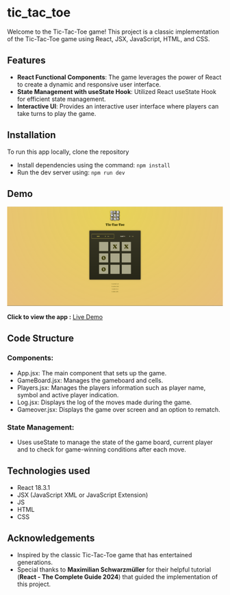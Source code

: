 # tic_tac_toe
Welcome to the Tic-Tac-Toe game! This project is a classic implementation of the Tic-Tac-Toe game using React, JSX, JavaScript, HTML, and CSS.

## Features
- **React Functional Components**: The game leverages the power of React to create a dynamic and responsive user interface.
- **State Management with useState Hook**: Utilized React useState Hook for efficient state management.
- **Interactive UI**: Provides an interactive user interface where players can take turns to play the game.

## Installation 
To run this app locally, clone the repository
- Install dependencies using the command:  ```npm install```
- Run the dev server using: ```npm run dev```

## Demo
![tic-tac-toe-screenshot](src/assets/tic-tac-toe_output.png)

**Click to view the app :** [Live Demo](https://tic-tac-toe-nkk.netlify.app/)

## Code Structure
### Components:
- App.jsx: The main component that sets up the game.
- GameBoard.jsx: Manages the gameboard and cells.
- Players.jsx: Manages the players information such as player name, symbol and active player indication.
- Log.jsx: Displays the log of the moves made during the game.
- Gameover.jsx: Displays the game over screen and an option to rematch.

### State Management:
- Uses useState to manage the state of the game board, current player and to check for game-winning conditions after each move.


## Technologies used
- React 18.3.1
- JSX (JavaScript XML or JavaScript Extension)
- JS
- HTML
- CSS

## Acknowledgements
- Inspired by the classic Tic-Tac-Toe game that has entertained generations.
- Special thanks to **Maximilian Schwarzmüller** for their helpful tutorial (**React - The Complete Guide 2024**) that guided the implementation of this project.
